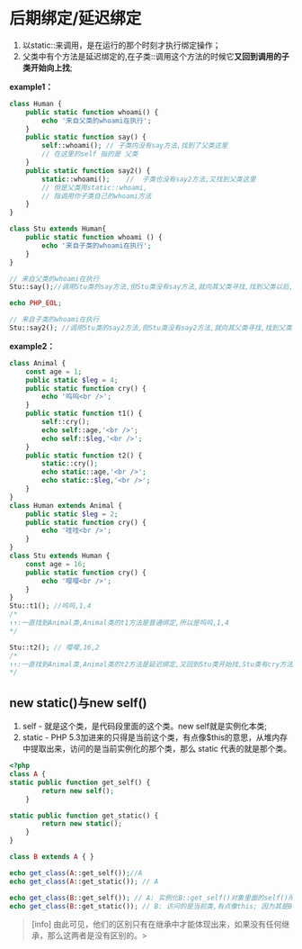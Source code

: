 # 后期绑定/延迟绑定 

1. 以static::来调用，是在运行的那个时刻才执行绑定操作；
2. 父类中有个方法是延迟绑定的,在子类::调用这个方法的时候它**又回到调用的子类开始向上找**;


**example1：**

```php
class Human {
    public static function whoami() {
        echo '来自父类的whoami在执行';
    }
    public static function say() {
        self::whoami(); // 子类内没有say方法,找到了父类这里
        // 在这里的self 指的是 父类
    }
    public static function say2() {
        static::whoami();    //  子类也没有say2方法,又找到父类这里
        // 但是父类用static::whoami,
        // 指调用你子类自己的whoami方法
    }
}

class Stu extends Human{
    public static function whoami () {
        echo '来自子类的whoami在执行';
    }
}

// 来自父类的whoami在执行
Stu::say();//调用Stu类的say方法,但Stu类没有say方法,就向其父类寻找,找到父类以后,发现父类的say方法里面又调用self::whoami();此时self里面其实是有两个whoami的方法,但由于本次调用发生的环境是在父类的say方法里面,所以它调用的是父类的whoami方法,不调用子类的whoami方法;

echo PHP_EOL;

// 来自子类的whoami在执行
Stu::say2(); //调用Stu类的say2方法,但Stu类没有say2方法,就向其父类寻找,找到父类say2以后,发现父类的say2方法里面用了static延迟绑定了whoami方法,而此时发生调用的子类里面有whoami方法(如果没有就向父类寻找),所以在此时是绑定在子类的whoami上,所以这里调用的是子类的whoami方法;
```

**example2：**


```php
class Animal { 
    const age = 1; 
    public static $leg = 4; 
    public static function cry() { 
        echo '呜呜<br />'; 
    } 
    public static function t1() { 
        self::cry(); 
        echo self::age,'<br />'; 
        echo self::$leg,'<br />'; 
    } 
    public static function t2() { 
        static::cry(); 
        echo static::age,'<br />'; 
        echo static::$leg,'<br />'; 
    } 
} 
class Human extends Animal { 
    public static $leg = 2; 
    public static function cry() { 
        echo '哇哇<br />'; 
    } 
} 
class Stu extends Human { 
    const age = 16; 
    public static function cry() { 
        echo '嘤嘤<br />'; 
    } 
} 
Stu::t1(); //呜呜,1,4 
/*
↑↑:一直找到Animal类,Animal类的t1方法是普通绑定,所以是呜呜,1,4
*/

Stu::t2(); // 嘤嘤,16,2 
/*
↑↑:一直找到Animal类,Animal类的t2方法是延迟绑定,又回到Stu类开始找,Stu类有cry方法,所以是嘤嘤,有age属性所以是16,没有leg属性,然后向上找,一直找到既可,所以是2
*/
```

## new static()与new self()


1. self - 就是这个类，是代码段里面的这个类。new self就是实例化本类;
2. static - PHP 5.3加进来的只得是当前这个类，有点像$this的意思，从堆内存中提取出来，访问的是当前实例化的那个类，那么 static 代表的就是那个类。


~~~php
<?php
class A {
static public function get_self() {
        return new self();
    }

static public function get_static() {
        return new static();
    }
}

class B extends A { }

echo get_class(A::get_self());//A
echo get_class(A::get_static()); // A

echo get_class(B::get_self()); // A: 实例化B::get_self()对象里面的self()所在哪个类,就返回哪个类。
echo get_class(B::get_static()); // B: 访问的是当前类,有点像this; 因为其是B继承了的get_static方法，而调用的。
~~~


>[info]  由此可见，他们的区别只有在继承中才能体现出来，如果没有任何继承，那么这两者是没有区别的。>